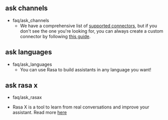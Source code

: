 ## ask channels
* faq/ask_channels
  - We have a comprehensive list of [supported connectors](https://rasa.com/docs/core/connectors/), but if you don't see the one you're looking for, you can always create a custom connector by following [this guide](https://rasa.com/docs/rasa/user-guide/connectors/custom-connectors/).

## ask languages
* faq/ask_languages
  - You can use Rasa to build assistants in any language you want!

## ask rasa x
* faq/ask_rasax
 - Rasa X is a tool to learn from real conversations and improve your assistant. Read more [here](https://rasa.com/docs/rasa-x/)

